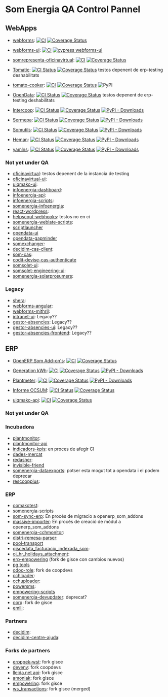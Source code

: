 # Som Energia QA Control Pannel

## WebApps

- [webforms](https://github.com/Som-Energia/webforms): 
  [![CI](https://github.com/Som-Energia/webforms/actions/workflows/main.yml/badge.svg)](https://github.com/Som-Energia/webforms/actions/workflows/main.yml)
  [![Coverage Status](https://coveralls.io/repos/github/Som-Energia/webforms/badge.svg?branch=main)](https://coveralls.io/github/Som-Energia/webforms?branch=main)

- [webforms-ui](https://github.com/Som-Energia/webforms-ui): 
  [![CI](https://github.com/Som-Energia/webforms-ui/actions/workflows/main.yml/badge.svg)](https://github.com/Som-Energia/webforms-ui/actions/workflows/main.yml)
  [![cypress webforms-ui](https://github.com/Som-Energia/webforms-ui/actions/workflows/cypress.yml/badge.svg)](https://github.com/Som-Energia/webforms-ui/actions/workflows/cypress.yml)

- [somrepresenta-oficinavirtual](https://github.com/Som-Energia/somrepresenta-oficinavirtual):
[![CI](https://github.com/Som-Energia/somrepresenta-oficinavirtual/actions/workflows/main.yml/badge.svg)](https://github.com/Som-Energia/somrepresenta-oficinavirtual/actions/workflows/main.yml)
[![Coverage Status](https://coveralls.io/repos/github/Som-Energia/somrepresenta-oficinavirtual/badge.svg?branch=main)](https://coveralls.io/github/Som-Energia/somrepresenta-oficinavirtual?branch=main)

-
  [Tomatic](https://github.com/Som-Energia/somenergia-tomatic):
  [![CI Status](https://github.com/Som-Energia/somenergia-tomatic/actions/workflows/main.yml/badge.svg)](https://github.com/Som-Energia/somenergia-tomatic/actions/workflows/main.yml)
  [![Coverage Status](https://coveralls.io/repos/github/Som-Energia/somenergia-tomatic/badge.svg?branch=master)](https://coveralls.io/github/Som-Energia/somenergia-tomatic?branch=master)
  testos depenent de erp-testing deshabilitats

- [tomato-cooker](https://github.com/Som-Energia/tomato-cooker):
  [![CI](https://github.com/Som-Energia/tomato-cooker/actions/workflows/main.yml/badge.svg)](https://github.com/Som-Energia/tomato-cooker/actions/workflows/main.yml)
  [![Coverage Status](https://coveralls.io/repos/github/Som-Energia/tomato-cooker/badge.svg?branch=master)](https://coveralls.io/github/Som-Energia/tomato-cooker?branch=main)
  ![PyPI](https://img.shields.io/pypi/v/tomato-cooker)

-
  [OpenData](https://github.com/Som-Energia/somenergia-opendata):
  [![CI Status](https://github.com/Som-Energia/somenergia-opendata/actions/workflows/main.yml/badge.svg)](https://github.com/Som-Energia/somenergia-opendata/actions/workflows/main.yml)
  [![Coverage Status](https://coveralls.io/repos/github/Som-Energia/somenergia-opendata/badge.svg?branch=master)](https://coveralls.io/github/Som-Energia/somenergia-opendata?branch=master)
  testos depenent de erp-testing deshabilitats

- 
  [Intercoop](https://github.com/Som-Energia/intercoop):
  [![CI Status](https://github.com/Som-Energia/intercoop/actions/workflows/main.yml/badge.svg)](https://github.com/Som-Energia/intercoop/actions/workflows/main.yml)
  [![Coverage Status](https://coveralls.io/repos/github/Som-Energia/intercoop/badge.svg?branch=master)](https://coveralls.io/github/Som-Energia/intercoop?branch=master)
  [![PyPI - Downloads](https://img.shields.io/pypi/dm/intercoop)](https://pypi.org/project/intercoop)
- 
  [Sermepa](https://github.com/Som-Energia/sermepa):
  [![CI Status](https://github.com/Som-Energia/sermepa/actions/workflows/main.yml/badge.svg)](https://github.com/Som-Energia/sermepa/actions/workflows/main.yml)
  [![Coverage Status](https://coveralls.io/repos/github/Som-Energia/sermepa/badge.svg?branch=master)](https://coveralls.io/github/Som-Energia/sermepa?branch=master)
  [![PyPI - Downloads](https://img.shields.io/pypi/dm/sermepa)](https://pypi.org/project/sermepa)
- 
  [Somutils](https://github.com/Som-Energia/somenergia-utils):
  [![CI Status](https://github.com/Som-Energia/somenergia-utils/actions/workflows/main.yml/badge.svg)](https://github.com/Som-Energia/somenergia-utils/actions/workflows/main.yml)
  [![Coverage Status](https://coveralls.io/repos/github/Som-Energia/somenergia-utils/badge.svg?branch=master)](https://coveralls.io/github/Som-Energia/somenergia-utils?branch=master)
  [![PyPI - Downloads](https://img.shields.io/pypi/dm/somutils)](https://pypi.org/project/somutils)
- 
  [Heman](https://github.com/Som-Energia/heman):
  [![CI Status](https://github.com/Som-Energia/heman/actions/workflows/main.yml/badge.svg)](https://github.com/Som-Energia/heman/actions/workflows/main.yml)
  [![Coverage Status](https://coveralls.io/repos/github/Som-Energia/heman/badge.svg?branch=master)](https://coveralls.io/github/Som-Energia/heman?branch=master)
  [![PyPI - Downloads](https://img.shields.io/pypi/dm/heman)](https://pypi.org/project/heman)
- 
  [yamlns](https://github.com/GuifiBaix/python-yamlns):
  [![CI Status](https://github.com/GuifiBaix/python-yamlns/actions/workflows/main.yml/badge.svg)](https://github.com/GuifiBaix/python-yamlns/actions/workflows/main.yml)
  [![Coverage Status](https://coveralls.io/repos/github/GuifiBaix/python-yamlns/badge.svg?branch=master)](https://coveralls.io/github/GuifiBaix/python-yamlns?branch=master)
  [![PyPI - Downloads](https://img.shields.io/pypi/dm/yamlns)](https://pypi.org/project/yamlns)
  
### Not yet under QA

- [oficinavirtual](https://github.com/Som-Energia/oficinavirtual): testos depenent de la instancia de testing
- [oficinavirtual-ui](https://github.com/Som-Energia/oficinavirtual-ui):
- [uiqmako-ui](https://github.com/Som-Energia/uiqmako-ui):
- [infoenergia-dashboard](https://github.com/Som-Energia/infoenergia-dashboard): 
- [infoenergia-api](https://github.com/Som-Energia/infoenergia-api):
- [infoenergia-scripts](https://github.com/Som-Energia/infoenergia-scripts):
- [somenergia-infoenergia](https://github.com/Som-Energia/somenergia-infoenergia):
- [react-wordpress](https://github.com/Som-Energia/react-wordpress):
- [helpscout-webhooks](https://github.com/Som-Energia/helpscout_webhooks): testos no en ci
- [somenergia-weblate-scripts](https://github.com/Som-Energia/somenergia-weblate-scripts):
- [scriptlauncher](https://github.com/Som-Energia/scriptlauncher)
- [opendata-ui](https://github.com/Som-Energia/opendata-ui)
- [opendata-gapminder](https://github.com/Som-Energia/opendata-gapminder)
- [somexchanger](https://github.com/Som-Energia/somexchanger99):
- [decidim-cas-client](https://github.com/Som-Energia/decidim-cas-client):
- [som-cas](https://github.com/Som-Energia/som-cas):
- [codit-devise-cas-authenticate](https://github.com/Som-Energia/codit-devise-cas-authenticable)
- [somsolet-ui](https://github.com/Som-Energia/somsolet-ui):
- [somsolet-engineering-ui](https://github.com/Som-Energia/somsolet-engineering-ui):
- [somenergia-solarprosumers](https://github.com/Som-Energia/somenergia-solarprosumers):

### Legacy

- [shera](https://github.com/Som-Energia/shera):
- [webforms-angular](https://github.com/Som-Energia/webforms-angular):
- [webforms-mithril](https://github.com/Som-Energia/webforms-mithril):
- [intranet-ui](https://github.com/Som-Energia/intranet-ui): Legacy??
- [gestor-absencies](https://github.com/Som-Energia/gestor_absencies): Legacy??
- [gestor-absencies-ui](https://github.com/Som-Energia/gestor-absencies-ui): Legacy??
- [gestor-absencies-frontend](https://github.com/Som-Energia/gestor_absencies_frontend): Legacy??


## ERP

- [OpenERP Som Add-on's](https://github.com/Som-Energia/openerp_som_addons): 
  [![CI](https://github.com/Som-Energia/openerp_som_addons/actions/workflows/integration_config.yml/badge.svg)](https://github.com/Som-Energia/openerp_som_addons/actions/workflows/integration_config.yml)
  [![Coverage Status](https://coveralls.io/repos/github/Som-Energia/openerp_som_addons/badge.svg?branch=main)](https://coveralls.io/github/Som-Energia/openerp_som_addons?branch=main)

-
  [Generation kWh](https://github.com/Som-Energia/somenergia-generationkwh):
  [![CI](https://github.com/Som-Energia/somenergia-generationkwh/actions/workflows/main.yml/badge.svg)](https://github.com/Som-Energia/somenergia-generationkwh/actions/workflows/main.yml)
  [![Coverage Status](https://coveralls.io/repos/github/Som-Energia/somenergia-generationkwh/badge.svg?branch=master)](https://coveralls.io/github/Som-Energia/somenergia-generationkwh?branch=master)
  [![PyPI - Downloads](https://img.shields.io/pypi/dm/somenergia-generationkwh)](https://pypi.org/project/somenergia-generationkwh)
-
  [Plantmeter](https://github.com/Som-Energia/plantmeter):
  [![CI](https://github.com/Som-Energia/plantmeter/actions/workflows/main.yml/badge.svg)](https://github.com/Som-Energia/plantmeter/actions/workflows/main.yml)
  [![Coverage Status](https://coveralls.io/repos/github/Som-Energia/plantmeter/badge.svg?branch=master)](https://coveralls.io/github/Som-Energia/plantmeter?branch=master)
  [![PyPI - Downloads](https://img.shields.io/pypi/dm/plantmeter)](https://pypi.org/project/plantmeter)
-
  [Informe OCSUM](https://github.com/Som-Energia/informe-ocsum): 
  [![CI Status](https://github.com/Som-Energia/informe-ocsum/actions/workflows/main.yml/badge.svg)](https://github.com/Som-Energia/informe-ocsum/actions/workflows/main.yml)
  [![Coverage Status](https://coveralls.io/repos/github/Som-Energia/informe-ocsum/badge.svg?branch=master)](https://coveralls.io/github/Som-Energia/informe-ocsum?branch=master)
-
  [uiqmako-api](https://github.com/Som-Energia/uiqmako-api): [![CI](https://github.com/Som-Energia/uiqmako-api/actions/workflows/integration_config.yml/badge.svg)](https://github.com/Som-Energia/uiqmako-api/actions/workflows/integration_config.yml)
  [![Coverage Status](https://coveralls.io/repos/github/Som-Energia/uiqmako-api/badge.svg?branch=main)](https://coveralls.io/github/Som-Energia/uiqmako-api?branch=main)


### Not yet under QA

### Incubadora

- [plantmonitor](https://github.com/Som-Energia/plantmonitor):
- [plantmonitor-api](https://github.com/Som-Energia/plantmonitor-api)
- [indicadors-kpis](https://github.com/Som-Energia/somenergia-indicadors-kpis): en proces de afegir CI
- [dades-mercat](https://github.com/Som-Energia/somenergia-dades-mercat)
- [redasher](https://github.com/Som-Energia/redasher):
- [invisible-friend](https://github.com/Som-Energia/invisible-friend)
- [somenergia-dataexports](https://github.com/Som-Energia/somenergia-dataexports): potser esta mogut tot a opendata i el podem deprecar
- [rescoopplus](https://github.com/Som-Energia/rescoopplus):

### ERP

- [oomakotest](https://github.com/Som-Energia/somenergia-oomakotest):
- [somenergia-scripts](https://github.com/Som-Energia/somenergia-scripts)
- [som-sync-erp](https://github.com/Som-Energia/som_sync_openerp): En procés de migracio a openerp_som_addons
- [massive-importer](https://github.com/Som-Energia/massive_importer): En procés de creació de módul a openerp_som_addons
- [somenergia-cchmonitor](https://github.com/Som-Energia/somenergia-cchmonitor):
- [distri-remesa-parser](https://github.com/Som-Energia/distri-remesa-parser):
- [pool-transport](https://github.com/Som-Energia/pool_transport)
- [giscedata_facturacio_indexada_som](https://github.com/Som-Energia/giscedata_facturacio_indexada_som):
- [oi_hr_holidays_attachment](https://github.com/Som-Energia/oi_hr_holidays_attachment):
- [erp-empowering](https://github.com/Som-Energia/erp-empowering) (fork de gisce con cambios nuevos)
- [pg tools](https://github.com/Som-Energia/pg_tools)
- [odoo-role](https://github.com/Som-Energia/odoo-role): fork de coopdevs
- [cchloader](https://github.com/Som-Energia/cchloader):
- [cchuploader](https://github.com/Som-Energia/cchuploader):
- [powersms](https://github.com/Som-Energia/powersms):
- [empowering-scripts](https://github.com/Som-Energia/empowering-scripts)
- [somenergia-devupdater](https://github.com/Som-Energia/somenergia-devupdater): deprecat?
- [oorq](https://github.com/Som-Energia/oorq): fork de gisce
- [emili](https://github.com/Som-Energia/emili):

### Partners

- [decidim](https://github.com/Som-Energia/decidim-som-energia-app):
- [decidim-centre-ajuda](https://github.com/Som-Energia/decidim-som-energia-centre-ajuda):

### Forks de partners

- [erpppek-wst](https://github.com/Som-Energia/erppeek_wst): fork gisce
- [devenv](https://github.com/Som-Energia/devenv): fork coopdevs
- [lleida.net api](https://github.com/Som-Energia/lleida_net_api): fork gisce
- [amoniak](https://github.com/Som-Energia/amoniak): fork gisce
- [empowering](https://github.com/Som-Energia/empowering): fork gisce
- [ws_transactions](https://github.com/Som-Energia/ws_transactions): fork gisce (merged)

